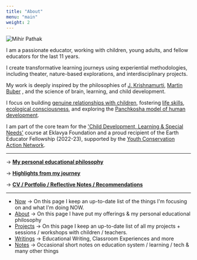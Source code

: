 ```yaml
---
title: "About"
menu: "main"
weight: 2
---
```


![Mihir Pathak](/mp-about.png)

I am a passionate educator, working with children, young adults, and fellow educators for the last 11 years. 

I create transformative learning journeys using experiential methodologies, including theater, nature-based explorations, and interdisciplinary projects.

My work is deeply inspired by the philosophies of [J. Krishnamurti](https://en.wikipedia.org/wiki/Jiddu_Krishnamurti), [Martin Buber](https://infed.org/mobi/martin-buber-on-education/) , and the science of brain, learning, and child development. 

I focus on building [genuine relationships with children](http://21stcenturylearners.org.uk/?p=1297), fostering [life skills](https://www.unicef.org/india/media/2571/file/Comprehensive-lifeskills-framework.pdf), [ecological consciousness](https://www.dunami-somatics.com/post/ecological-consciousness-and-awareness), and exploring the [Panchkosha model of human development](https://en.wikipedia.org/wiki/Kosha).

I am part of the core team for the ['Child Development, Learning & Special Needs'](https://www.eklavya.in/about-us-eklavya/what-we-do-eklavya-new/courses-and-workshops/child-development-special-needs-and-learning-a-certificate-course) course at Eklavya Foundation and a proud recipient of the Earth Educator Fellowship (2022-23), supported by the [Youth Conservation Action Network](https://www.youcan.in/).


--------

&rarr; **[My personal educational philosophy](/edu-for-me)**

&rarr; **[Highlights from my journey](/highlights)**

&rarr; **[CV / Portfolio / Reflective Notes / Recommendations](/cv)**

-------

- [Now](/now) &rarr; On this page I keep an up-to-date list of the things I'm focusing on and what I'm doing NOW.
- [About](/about-me) &rarr; On this page I have put my offerings & my personal educational philosophy 
- [Projects](/projects) &rarr; On this page I keep an up-to-date list of all my projects + sessions / workshops with children / teachers.
- [Writings](/writings) &rarr; Educational Writing, Classroom Experiences and more
- [Notes](https://learningwala.in/tags/public/) &rarr; Occasional short notes on education system / learning / tech & many other things 

